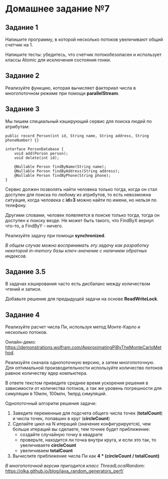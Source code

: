 # Домашнее задание №7

## Задание 1

Напишите программу, в которой несколько потоков увеличивают общий счетчик на 1.

Напишите тесты: убедитесь, что счетчик потокобезопасен и использует классы Atomic для исключения состояния гонки.

## Задание 2

Реализуйте функцию, которая вычисляет факториал числа в многопоточном режиме при помощи **parallelStream**.

## Задание 3

Мы пишем специальный кэширующий сервис для поиска людей по атрибутам:

    public record Person(int id, String name, String address, String phoneNumber) {}
    
    interface PersonDatabase {
        void add(Person person);
        void delete(int id);
    
        @Nullable Person findByName(String name);
        @Nullable Person findByAddress(String address);
        @Nullable Person findByPhone(String phone);
    }

Сервис должен позволять найти человека только тогда, когда он стал доступен для поиска по любому из атрибутов, то есть
невозможна ситуация, когда человека с **id=3** можно найти по имени, но нельзя по телефону.

Другими словами, человек появляется в поиске только тогда, тогда он доступен к поиску везде. Не может быть такого, что
FindByX вернул что-то, а FindByY - ничего.

Реализуйте задачу при помощи **synchronized**.

*В общем случае можно воспринимать эту задачу как разработку некоторой in-memory базы ключ-значение с наличием обратных
индексов.*

## Задание 3.5

В задачах кэширования часто есть дисбаланс между количеством чтений и записи.

Добавьте решение для предыдущей задачи на основе **ReadWriteLock**.

## Задание 4

Реализуйте расчет числа Пи, используя метод Монте-Карло и несколько потоков.

Онлайн-демо: https://demonstrations.wolfram.com/ApproximatingPiByTheMonteCarloMethod.

Реализуйте сначала однопоточную версию, а затем многопоточную. Для оптимальной производительности используйте количество
потоков равное количеству ядер компьютера.

В ответе текстом приведите среднее время ускорения решения в зависимости от количества потоков, а так же уровень
погрешности для симуляции в 10млн, 100млн, 1млрд симуляций.

Однопоточный алгоритм решения задачи:

1. Заведите переменные для подсчета общего числа точек (**totalCount**) и числа точек, попавших в круг (**circleCount**)
2. Сделайте цикл на N итераций (значение конфигурируется), чем больше итераций вы сделаете, тем точнее будет
   приближение:
    * создайте случайную точку в квадрате
    * проверьте, находится ли точка внутри круга, и если это так, то увеличиваете **circleCount**
    * увеличиваем **totalCount**
3. Вычислите приближение числа Пи как **4 * (circleCount / totalCount)**

*В многопоточной версии пригодится класс ThreadLocalRandom:*  
https://olka.github.io/blog/java_random_generators_perf/
